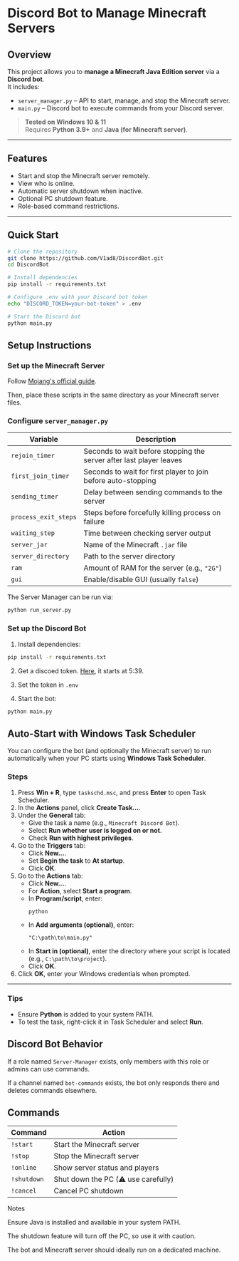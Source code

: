 # **Discord Bot to Manage Minecraft Servers**

## **Overview**
This project allows you to **manage a Minecraft Java Edition server** via a **Discord bot**.  
It includes:
- `server_manager.py` – API to start, manage, and stop the Minecraft server.
- `main.py` – Discord bot to execute commands from your Discord server.

> **Tested on Windows 10 & 11**  
> Requires **Python 3.9+** and **Java (for Minecraft server)**.

---

## **Features**
- Start and stop the Minecraft server remotely.
- View who is online.
- Automatic server shutdown when inactive.
- Optional PC shutdown feature.
- Role-based command restrictions.

---

## **Quick Start**
```bash
# Clone the repository
git clone https://github.com/V1ad8/DiscordBot.git
cd DiscordBot

# Install dependencies
pip install -r requirements.txt

# Configure .env with your Discord bot token
echo "DISCORD_TOKEN=your-bot-token" > .env

# Start the Discord bot
python main.py
```

## Setup Instructions

### Set up the Minecraft Server

Follow [Mojang's official guide](https://help.minecraft.net/hc/en-us/articles/360058525452-How-to-Setup-a-Minecraft-Java-Edition-Server).

Then, place these scripts in the same directory as your Minecraft server files.

### Configure `server_manager.py`

| Variable             | Description                                                         |
| -------------------- | ------------------------------------------------------------------- |
| `rejoin_timer`       | Seconds to wait before stopping the server after last player leaves |
| `first_join_timer`   | Seconds to wait for first player to join before auto-stopping       |
| `sending_timer`      | Delay between sending commands to the server                        |
| `process_exit_steps` | Steps before forcefully killing process on failure                  |
| `waiting_step`       | Time between checking server output                                 |
| `server_jar`         | Name of the Minecraft `.jar` file                                   |
| `server_directory`   | Path to the server directory                                        |
| `ram`                | Amount of RAM for the server (e.g., `"2G"`)                         |
| `gui`                | Enable/disable GUI (usually `false`)                                |

The Server Manager can be run via:

```bash
python run_server.py
```

### Set up the Discord Bot

1. Install dependencies:

```bash
pip install -r requirements.txt
```

2. Get a discoed token. [Here](https://www.youtube.com/watch?v=YD_N6Ffoojw), it starts at 5:39.

2. Set the token in `.env`

3. Start the bot:

```bash
python main.py
```

## **Auto-Start with Windows Task Scheduler**

You can configure the bot (and optionally the Minecraft server) to run automatically when your PC starts using **Windows Task Scheduler**.

### **Steps**
1. Press **Win + R**, type `taskschd.msc`, and press **Enter** to open Task Scheduler.
2. In the **Actions** panel, click **Create Task...**.
3. Under the **General** tab:
   - Give the task a name (e.g., `Minecraft Discord Bot`).
   - Select **Run whether user is logged on or not**.
   - Check **Run with highest privileges**.
4. Go to the **Triggers** tab:
   - Click **New...**.
   - Set **Begin the task** to **At startup**.
   - Click **OK**.
5. Go to the **Actions** tab:
   - Click **New...**.
   - For **Action**, select **Start a program**.
   - In **Program/script**, enter:
     ```
     python
     ```
   - In **Add arguments (optional)**, enter:
     ```
     "C:\path\to\main.py"
     ```
   - In **Start in (optional)**, enter the directory where your script is located (e.g., `C:\path\to\project`).
   - Click **OK**.
6. Click **OK**, enter your Windows credentials when prompted.

---

### **Tips**
- Ensure **Python** is added to your system PATH.
- To test the task, right-click it in Task Scheduler and select **Run**.

## Discord Bot Behavior

If a role named `Server-Manager` exists, only members with this role or admins can use commands.

If a channel named `bot-commands` exists, the bot only responds there and deletes commands elsewhere.

## Commands

| Command     | Action                             |
| ----------- | ---------------------------------- |
| `!start`    | Start the Minecraft server         |
| `!stop`     | Stop the Minecraft server          |
| `!online`   | Show server status and players     |
| `!shutdown` | Shut down the PC (⚠ use carefully) |
| `!cancel`   | Cancel PC shutdown                 |

Notes

Ensure Java is installed and available in your system PATH.

The shutdown feature will turn off the PC, so use it with caution.

The bot and Minecraft server should ideally run on a dedicated machine.
